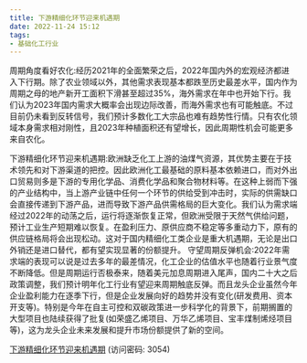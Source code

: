 ```yaml
---
title: 下游精细化环节迎来机遇期
date: 2022-11-24 15:12
tags:
- 基础化工行业
---
```

周期角度看好农化:经历2021年的全面繁荣之后，2022年国内外的宏观经济都进入下行期。除了农业领域以外，其他需求表现基本都跌至历史最差水平，国内作为周期之母的地产新开工面积下滑甚至超过35%，海外需求在年中也开始下行。我们认为2023年国内需求大概率会出现边际改善，而海外需求也有可能触底。不过目前仍未看到反转信号，我们预计多数化工大宗品也难有趋势性行情。只有农化领域本身需求相对刚性，且2023年种植面积还有望增长，因此周期性机会可能更多来自农化。
<!-- more -->
下游精细化环节迎来机遇期:欧洲缺乏化工上游的油煤气资源，其优势主要在于技术领先和对下游渠道的把控。因此欧洲化工最基础的原料基本依赖进口，而对外出口贸易则多是下游的专用化学品、消费化学品和聚合物材料等。在这种上弱而下强的产业结构中，当上游产业链中任何一个环节的供给受到冲击时，实际的供需缺口会直接传递到下游产品，进而导致下游产品供需格局的巨大变化。我们认为需求端经过2022年的动荡之后，运行将逐渐恢复正常，但欧洲受限于天然气供给问题，预计工业生产短期难以恢复。在盈利压力、原供应商不稳定等多重动力下，原有的供应链格局将会出现松动。这对于国内精细化工类企业是重大机遇期，无论是出口外销还是进口替代，都有望实现显著的份额提升。
守望周期反弹机会:2022年需求端的表现可以说是过去多年的最差情况，化工企业的估值水平也随着行业景气度不断降低。但是周期运行否极泰来，随着美元加息周期进入尾声，国内二十大之后政策调整，我们预计明年化工行业有望迎来周期触底反弹。而且龙头企业虽然今年企业盈利能力在逐季下行，但是企业发展向好的趋势并没有变化(研发费用、资本开支等)。特别是今年在自主可控和双碳政策进一步科学化的背景下，前期搁置的大型项目也陆续获得了批复(如荣盛乙烯项目、万华乙烯项目、宝丰煤制烯烃项目等)，这为龙头企业未来发展和提升市场份额提供了新的空间。

[下游精细化环节迎来机遇期](https://url12.ctfile.com/f/3948612-730900825-83e0fb?p=3054)
(访问密码: 3054)


